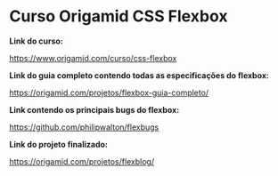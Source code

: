 # Curso Origamid CSS Flexbox

**Link do curso:**

https://www.origamid.com/curso/css-flexbox

**Link do guia completo contendo todas as especificações do flexbox:**

https://origamid.com/projetos/flexbox-guia-completo/

**Link contendo os principais bugs do flexbox:**

https://github.com/philipwalton/flexbugs

**Link do projeto finalizado:**

https://origamid.com/projetos/flexblog/

